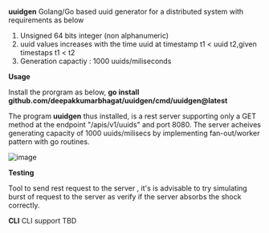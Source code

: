 **uuidgen**
Golang/Go based uuid generator for a distributed system with requirements as below
  1. Unsigned 64 bits integer (non alphanumeric)
  2. uuid values increases with the time
      uuid at timestamp t1 < uuid t2,given timestaps t1 < t2
  3. Generation capactiy : 1000 uuids/miliseconds

**Usage**

Install the prorgram as below,
**go install github.com/deepakkumarbhagat/uuidgen/cmd/uuidgen@latest**

The program **uuidgen** thus installed, is a rest server supporting only a GET method at the endpoint "/apis/v1/uuids" and port 8080.
The server acheives generating capacity of 1000 uuids/milisecs by implementing fan-out/worker pattern with go routines.

![image](https://github.com/user-attachments/assets/90db21da-bf3f-4e7e-8962-68b9a6e7e10c)


**Testing**

Tool to send rest request to the server , it's is advisable to try simulating burst of request to the server
as verify if the server absorbs the shock correctly.

**CLI**
CLI support TBD
